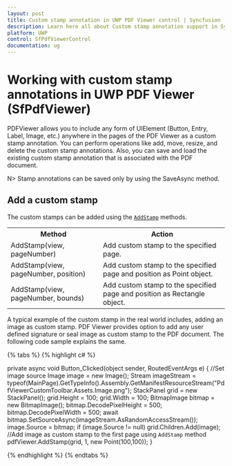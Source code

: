 ```yaml
---
layout: post
title: Custom stamp annotation in UWP PDF Viewer control | Syncfusion
description: Learn here all about Custom stamp annotation support in Syncfusion UWP PDF Viewer (SfPdfViewer) control and more.
platform: UWP
control: SfPdfViewerControl
documentation: ug
---
```


# Working with custom stamp annotations in UWP PDF Viewer (SfPdfViewer)

PDFViewer allows you to include any form of UIElement (Button, Entry, Label, Image, etc.) anywhere in the pages of the PDF Viewer as a custom stamp annotation. You can perform operations like add, move, resize, and delete the custom stamp annotations. Also, you can save and load the existing custom stamp annotation that is associated with the PDF document.

N> Stamp annotations can be saved only by using the SaveAsync method.

## Add a custom stamp

The custom stamps can be added using the [`AddStamp`](https://help.syncfusion.com/cr/uwp/Syncfusion.Windows.PdfViewer.SfPdfViewerControl.html#Syncfusion_Windows_PdfViewer_SfPdfViewerControl_AddStamp_Windows_UI_Xaml_UIElement_System_Int32_) methods.

<table>

<tr>
<th>Method</th>
<th>Action</th>
</tr>

<tr>
<td>AddStamp(view, pageNumber)</td>
<td>Add custom stamp to the specified page.</td>
</tr>

<tr>
<td>AddStamp(view, pageNumber, position)</td>
<td>Add custom stamp to the specified page and position as Point object.</td>
</tr>

<tr>
<td>AddStamp(view, pageNumber, bounds)</td>
<td>Add custom stamp to the specified page and position as Rectangle object.</td>
</tr>

</table>

A typical example of the custom stamp in the real world includes, adding an image as custom stamp. PDF Viewer provides option to add any user defined signature or seal image as custom stamp to the PDF document. The following code sample explains the same.

{% tabs %}
{% highlight c# %}

private async void Button_Clicked(object sender, RoutedEventArgs e)
{
    //Set image source
    Image image = new Image();
    Stream imageStream = typeof(MainPage).GetTypeInfo().Assembly.GetManifestResourceStream("PdfViewerCustomToolbar.Assets.Image.png");
    StackPanel grid = new StackPanel();
    grid.Height = 100; 
    grid.Width = 100; 
    BitmapImage bitmap = new BitmapImage();
    bitmap.DecodePixelHeight = 500;
    bitmap.DecodePixelWidth = 500;
    await bitmap.SetSourceAsync(imageStream.AsRandomAccessStream());
    image.Source = bitmap;
    if (image.Source != null)
        grid.Children.Add(image);
    //Add image as custom stamp to the first page using `AddStamp` method
    pdfViewer.AddStamp(grid, 1, new Point(100,100));
}

{% endhighlight %}
{% endtabs %}
